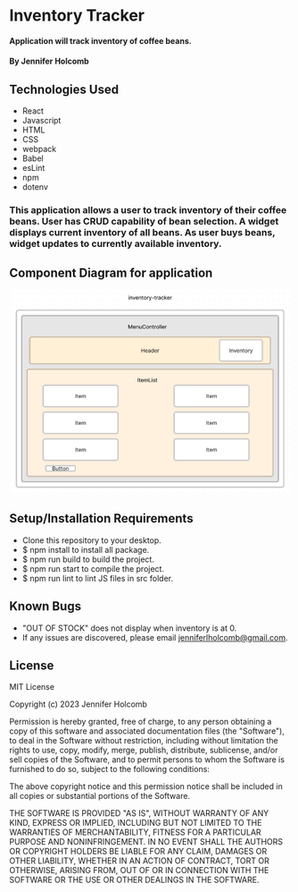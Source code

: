# Inventory Tracker

#### Application will track inventory of coffee beans.

#### By Jennifer Holcomb

## Technologies Used

* React
* Javascript
* HTML
* CSS
* webpack
* Babel
* esLint
* npm
* dotenv

### This application allows a user to track inventory of their coffee beans. User has CRUD capability of bean selection. A widget displays current inventory of all beans. As user buys beans, widget updates to currently available inventory.

## Component Diagram for application
![alt](src/img/inventory-component-diagram.png "component-diagram")

## Setup/Installation Requirements

* Clone this repository to your desktop.
* $ npm install to install all package.
* $ npm run build to build the project.
* $ npm run start to compile the project.
* $ npm run lint to lint JS files in src folder.


## Known Bugs

* "OUT OF STOCK" does not display when inventory is at 0.
* If any issues are discovered, please email jenniferlholcomb@gmail.com.

## License

MIT License

Copyright (c) 2023 Jennifer Holcomb

Permission is hereby granted, free of charge, to any person obtaining a copy of this software and associated documentation files (the "Software"), to deal in the Software without restriction, including without limitation the rights to use, copy, modify, merge, publish, distribute, sublicense, and/or sell copies of the Software, and to permit persons to whom the Software is furnished to do so, subject to the following conditions:

The above copyright notice and this permission notice shall be included in all copies or substantial portions of the Software.

THE SOFTWARE IS PROVIDED "AS IS", WITHOUT WARRANTY OF ANY KIND, EXPRESS OR IMPLIED, INCLUDING BUT NOT LIMITED TO THE WARRANTIES OF MERCHANTABILITY, FITNESS FOR A PARTICULAR PURPOSE AND NONINFRINGEMENT. IN NO EVENT SHALL THE AUTHORS OR COPYRIGHT HOLDERS BE LIABLE FOR ANY CLAIM, DAMAGES OR OTHER LIABILITY, WHETHER IN AN ACTION OF CONTRACT, TORT OR OTHERWISE, ARISING FROM, OUT OF OR IN CONNECTION WITH THE SOFTWARE OR THE USE OR OTHER DEALINGS IN THE SOFTWARE.